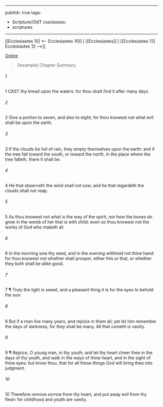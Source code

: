 

---
publish: true
tags:
  - Scripture/OldT
cssclasses:
  - scriptures
---
[[Ecclesiastes 10| <-- Ecclesiastes 10]] | [[Ecclesiastes]] | [[Ecclesiastes 12| Ecclesiastes 12 -->]]

[Online](https://churchofjesuschrist.org/study/scriptures/ot/eccl/11?lang=eng)

>[!example] Chapter Summary
>
###### 1
1 CAST thy bread upon the waters: for thou shalt find it after many days.
###### 2
2 Give a portion to seven, and also to eight; for thou knowest not what evil shall be upon the earth.
###### 3
3 If the clouds be full of rain, they empty themselves upon the earth: and if the tree fall toward the south, or toward the north, in the place where the tree falleth, there it shall be.
###### 4
4 He that observeth the wind shall not sow; and he that regardeth the clouds shall not reap.
###### 5
5 As thou knowest not what is the way of the spirit, nor how the bones do grow in the womb of her that is with child: even so thou knowest not the works of God who maketh all.
###### 6
6 In the morning sow thy seed, and in the evening withhold not thine hand: for thou knowest not whether shall prosper, either this or that, or whether they both shall be alike good.
###### 7
7 ¶ Truly the light is sweet, and a pleasant thing it is for the eyes to behold the sun:
###### 8
8 But if a man live many years, and rejoice in them all; yet let him remember the days of darkness; for they shall be many.  All that cometh is vanity.
###### 9
9 ¶ Rejoice, O young man, in thy youth; and let thy heart cheer thee in the days of thy youth, and walk in the ways of thine heart, and in the sight of thine eyes: but know thou, that for all these things God will bring thee into judgment.
###### 10
10 Therefore remove sorrow from thy heart, and put away evil from thy flesh: for childhood and youth are vanity.



